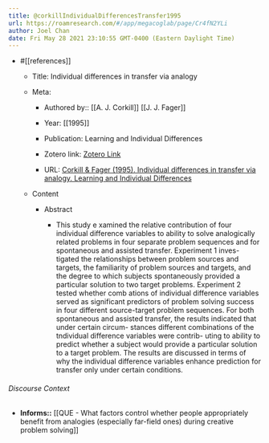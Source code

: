 ```yaml
---
title: @corkillIndividualDifferencesTransfer1995
url: https://roamresearch.com/#/app/megacoglab/page/Cr4fN2YLi
author: Joel Chan
date: Fri May 28 2021 23:10:55 GMT-0400 (Eastern Daylight Time)
---
```


- #[[references]]

    - Title: Individual differences in transfer via analogy

    - Meta:

        - Authored by:: [[A. J. Corkill]] [[J. J. Fager]]

        - Year: [[1995]]

        - Publication: Learning and Individual Differences

        - Zotero link: [Zotero Link](zotero://select/items/1_SIMCITA3)

        - URL: [Corkill & Fager (1995). Individual differences in transfer via analogy. Learning and Individual Differences](undefined)

    - Content

        - Abstract

            - This study e xamined the relative contribution of four individual difference variables to ability to solve analogically related problems in four separate problem sequences and for spontaneous and assisted transfer. Experiment 1 inves- tigated the relationships between problem sources and targets, the familiarity of problem sources and targets, and the degree to which subjects spontaneously provided a particular solution to two target problems. Experiment 2 tested whether comb ations of individual difference variables served as significant predictors of probIem solving success in four different source-target problem sequences. For both spontaneous and assisted transfer, the results indicated that under certain circum- stances different combinations of the tndividual difference variables were contrib- uting to ability to predict whether a subject would provide a particular solution to a target problem. The results are discussed in terms of why the individual difference variables enhance prediction for transfer only under certain conditions.

###### Discourse Context

- **Informs::** [[QUE - What factors control whether people appropriately benefit from analogies (especially far-field ones) during creative problem solving]]
